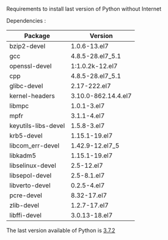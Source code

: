 Requirements to install last version of Python without Internet


Dependencies :

| Package             | Version             |
| ------------------- | ------------------- |
| bzip2-devel         | 1.0.6-13.el7        |
| gcc                 | 4.8.5-28.el7_5.1    |
| openssl-devel       | 1:1.0.2k-12.el7     |
| cpp                 | 4.8.5-28.el7_5.1    |
| glibc-devel         | 2.17-222.el7        |
| kernel-headers      | 3.10.0-862.14.4.el7 |
| libmpc              | 1.0.1-3.el7         |
| mpfr                | 3.1.1-4.el7         |
| keyutils-libs-devel | 1.5.8-3.el7         |
| krb5-devel          | 1.15.1-19.el7       |
| libcom_err-devel    | 1.42.9-12.el7_5     |
| libkadm5            | 1.15.1-19.el7       |
| libselinux-devel    | 2.5-12.el7          |
| libsepol-devel      | 2.5-8.1.el7         |
| libverto-devel      | 0.2.5-4.el7         |
| pcre-devel          | 8.32-17.el7         |
| zlib-devel          | 1.2.7-17.el7        |
| libffi-devel        | 3.0.13-18.el7       |

The last version available of Python is [3.7.2](https://www.python.org/ftp/python/) 